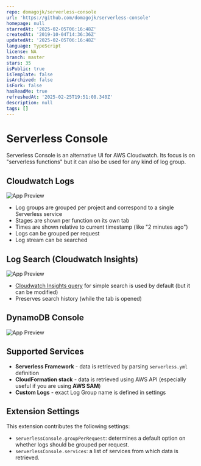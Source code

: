 ```yaml
---
repo: domagojk/serverless-console
url: 'https://github.com/domagojk/serverless-console'
homepage: null
starredAt: '2025-02-05T06:16:48Z'
createdAt: '2019-10-04T14:36:36Z'
updatedAt: '2025-02-05T06:16:48Z'
language: TypeScript
license: NA
branch: master
stars: 35
isPublic: true
isTemplate: false
isArchived: false
isFork: false
hasReadMe: true
refreshedAt: '2025-02-25T19:51:08.340Z'
description: null
tags: []
---
```


# Serverless Console

Serverless Console is an alternative UI for AWS Cloudwatch. Its focus is on "serverless functions" but it can also be used for any kind of log group.

## Cloudwatch Logs

![App Preview](./gifs/lambda-logs.gif)

- Log groups are grouped per project and correspond to a single Serverless service
- Stages are shown per function on its own tab
- Times are shown relative to current timestamp (like "2 minutes ago")
- Logs can be grouped per request
- Log stream can be searched

## Log Search (Cloudwatch Insights)

![App Preview](./gifs/search-logs.gif)

- [Cloudwatch Insights query](https://docs.aws.amazon.com/AmazonCloudWatch/latest/logs/CWL_QuerySyntax.html) for simple search is used by default (but it can be modified)
- Preserves search history (while the tab is opened)

## DynamoDB Console

![App Preview](./gifs/dynamodb.gif)

## Supported Services

- **Serverless Framework** - data is retrieved by parsing `serverless.yml` definition
- **CloudFormation stack** - data is retrieved using AWS API (especially useful if you are using **AWS SAM**)
- **Custom Logs** - exact Log Group name is defined in settings

## Extension Settings

This extension contributes the following settings:

- `serverlessConsole.groupPerRequest`: determines a default option on whether logs should be grouped per request.
- `serverlessConsole.services`: a list of services from which data is retrieved.

